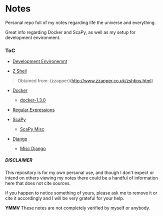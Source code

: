 Notes
=====

Personal repo full of my notes regarding life the universe and everything.

Great info regarding Docker and ScaPy, as well as my setup for
development environment.

### ToC
* [Development Environemnt](dev-env.md)

* [Z Shell](zsh-full.md)
> Obtained from: (zzapper)(http://www.zzapper.co.uk/zshtips.html)

* [Docker](docker-1.3.0.md)
  * [docker-1.3.0](docker.md)

* [Regular Expressions](regex.md)

* [ScaPy](scapy.md)
  * [ScaPy Misc](scapy-misc.md)

* [Django](django-messy.txt)
  * [Misc Django](django.txt)


##### DISCLAIMER

This repository is for my own personal use, and though I don't expect or
intend on others viewing my notes there could be a handful of information 
here that does not cite sources.

If you happen to notice something of yours, please ask me to remove it
or cite it accordingly and I will be very grateful for your help.

__YMMV__
These notes are not completely verified by myself or anybody.
